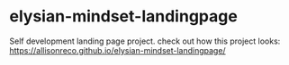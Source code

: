 # elysian-mindset-landingpage
 Self development landing page project.
check out how this project looks: 
https://allisonreco.github.io/elysian-mindset-landingpage/
